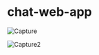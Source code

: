 # chat-web-app

![Capture](https://user-images.githubusercontent.com/57128575/108619475-2231f280-744b-11eb-8c34-814a3de48c6a.PNG)


![Capture2](https://user-images.githubusercontent.com/57128575/108619510-5c02f900-744b-11eb-8eee-8b9a62a16394.PNG)
